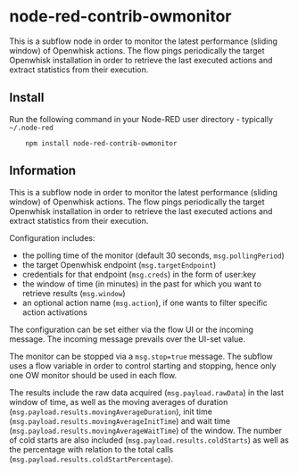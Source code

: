 node-red-contrib-owmonitor
=====================

This is a subflow node in order to monitor the latest performance (sliding window) of Openwhisk actions. The flow pings periodically the target Openwhisk installation in order to retrieve the last executed actions and extract statistics from their execution.

## Install

Run the following command in your Node-RED user directory - typically `~/.node-red`

        npm install node-red-contrib-owmonitor

## Information



This is a subflow node in order to monitor the latest performance (sliding window) of Openwhisk actions. The flow pings periodically the target Openwhisk installation in order to retrieve the last executed actions and extract statistics from their execution.

Configuration includes:
 - the polling time of the monitor (default 30 seconds, `msg.pollingPeriod`)
 - the target Openwhisk endpoint (`msg.targetEndpoint`)
 - credentials for that endpoint (`msg.creds`) in the form of user:key
 - the window of time (in minutes) in the past for which you want to retrieve results (`msg.window`)
 - an optional action name (`msg.action`), if one wants to filter specific action activations

The configuration can be set either via the flow UI or the incoming message. The incoming message prevails over the UI-set value.

The monitor can be stopped via a `msg.stop=true` message. The subflow uses a flow variable in order to control starting and stopping, hence only one OW monitor should be used in each flow.

The results include the raw data acquired (`msg.payload.rawData`) in the last window of time, as well as the moving averages of duration (`msg.payload.results.movingAverageDuration`), init time (`msg.payload.results.movingAverageInitTime`) and wait time (`msg.payload.results.movingAverageWaitTime`) of the window. The number of cold starts are also included (`msg.payload.results.coldStarts`) as well as the percentage with relation to the total calls (`msg.payload.results.coldStartPercentage`).



